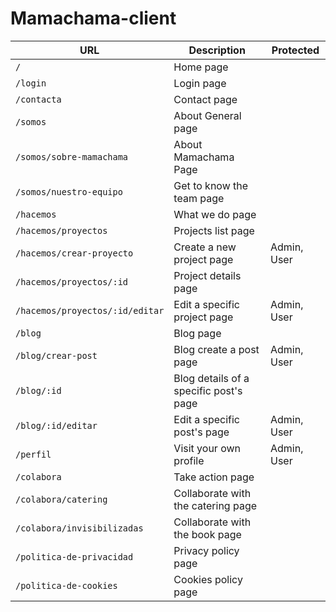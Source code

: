 # Mamachama-client

| URL                               | Description                                | Protected          |
| --------------------------------- | ------------------------------------------ | ------------------ |
| `/`                               | Home page                                  |                    |
| `/login`                          | Login page                                 |                    |
| `/contacta`                       | Contact page                               |                    |
| `/somos`                          | About General page                         |                    |
| `/somos/sobre-mamachama`          | About Mamachama Page                       |                    |
| `/somos/nuestro-equipo`           | Get to know the team page                  |                    |
| `/hacemos`                        | What we do page                            |                    |
| `/hacemos/proyectos`              | Projects list page                         |                    |
| `/hacemos/crear-proyecto`         | Create a new project page                  | Admin, User        |
| `/hacemos/proyectos/:id`          | Project details page                       |                    |
| `/hacemos/proyectos/:id/editar`   | Edit a specific project page               | Admin, User        |
| `/blog`                           | Blog page                                  |                    |
| `/blog/crear-post`                | Blog create a post page                    | Admin, User        |
| `/blog/:id`                       | Blog details of a specific post's page     |                    |
| `/blog/:id/editar`                | Edit a specific post's page                | Admin, User        |
| `/perfil`                         | Visit your own profile                     | Admin, User        |
| `/colabora`                       | Take action page                           |                    |
| `/colabora/catering`              | Collaborate with the catering page         |                    |
| `/colabora/invisibilizadas`       | Collaborate with the book page             |                    |
| `/politica-de-privacidad`         | Privacy policy page                        |                    |
| `/politica-de-cookies`            | Cookies policy page                        |                    |
